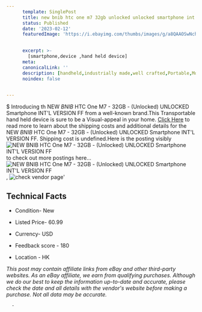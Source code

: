 ```yaml
---
      template: SinglePost
      title: new bnib htc one m7 32gb unlocked unlocked smartphone int l version ff
      status: Published
      date: '2023-02-12'
      featuredImage: 'https://i.ebayimg.com/thumbs/images/g/a8QAAOSwNchaSiu6/s-l225.jpg'
       

      excerpt: >-
        [smartphone,device ,hand held device]
      meta:
      canonicalLink: ''
      description: [handheld,industrially made,well crafted,Portable,Mobile,Compact,Convenient,Lightweight,Maneuverable,Man-portable,Miniature,Carriable,Hand-held,Light,Holdable,Transportable,Mobile device,Pocket-sized,On-the-go,Wireless,Cordless,Compact size,Convenient size, smartphone,device ,hand held device]
      noindex: false
      

---
```

$
      Introducing th NEW *BNIB*  HTC One M7 - 32GB - (Unlocked) UNLOCKED Smartphone INT'L VERSION FF from a well-known brand.This Transportable hand held device is sure to be a Visual-appeal in your home. [Click Here](https://www.ebay.com/itm/364000707548?hash=item54c02203dc%3Ag%3Aa8QAAOSwNchaSiu6&mkevt=1&mkcid=1&mkrid=711-53200-19255-0&campid=%253CePNCampaignId%253E&customid=%253CreferenceId%253E&toolid=10049) to read more to learn about the shipping costs and additional details for the NEW *BNIB*  HTC One M7 - 32GB - (Unlocked) UNLOCKED Smartphone INT'L VERSION FF. Shipping cost is undefined.Here is the posting visibly ![NEW *BNIB*  HTC One M7 - 32GB - (Unlocked) UNLOCKED Smartphone INT'L VERSION FF](https://i.ebayimg.com/thumbs/images/g/a8QAAOSwNchaSiu6/s-l225.jpg) to check out more postings here... ![NEW *BNIB*  HTC One M7 - 32GB - (Unlocked) UNLOCKED Smartphone INT'L VERSION FF](https://i.ebayimg.com/images/g/a8QAAOSwNchaSiu6/s-l640.jpg), ![check vendor page](https://origin-galleryplus.ebayimg.com/ws/web/364000707548_2_0_1/225x225.jpg)'

      

 ## Technical Facts 



     
      

 - Condition- New 


      

 - Listed Price- 60.99 


      

 - Currency- USD 


      

 - Feedback score - 180 


      

 - Location - HK 


      
      

 *_This post may contain affiliate links from eBay and other third-party websites. As an eBay affiliate, we earn from qualifying purchases. Although we do our best to keep the information up-to-date and accurate, please check the date and all details with the vendor's website before making a purchase. Not all data may be accurate._*




      -
